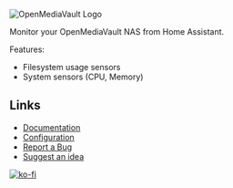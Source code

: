 ![OpenMediaVault Logo](https://raw.githubusercontent.com/tomaae/homeassistant-openmediavault/master/docs/assets/images/ui/header.png)

Monitor your OpenMediaVault NAS from Home Assistant.

Features:
* Filesystem usage sensors
* System sensors (CPU, Memory)

## Links
- [Documentation](https://github.com/tomaae/homeassistant-openmediavault/tree/master)
- [Configuration](https://github.com/tomaae/homeassistant-openmediavault/tree/master#setup-integration)
- [Report a Bug](https://github.com/tomaae/homeassistant-openmediavault/issues/new?labels=bug&template=bug_report.md&title=%5BBug%5D)
- [Suggest an idea](https://github.com/tomaae/homeassistant-openmediavault/issues/new?labels=enhancement&template=feature_request.md&title=%5BFeature%5D)

[![ko-fi](https://www.ko-fi.com/img/githubbutton_sm.svg)](https://ko-fi.com/G2G71MKZG)
